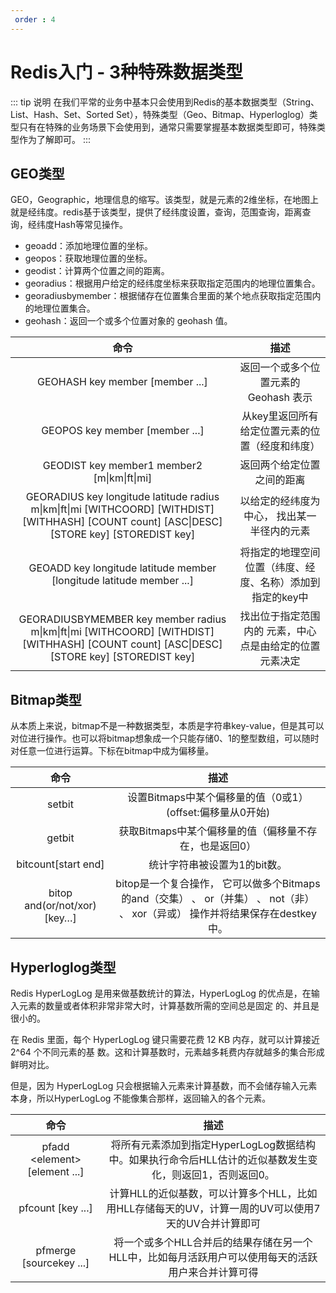 ```yaml
---
 order : 4
---
```

# Redis入门 - 3种特殊数据类型

::: tip 说明
在我们平常的业务中基本只会使用到Redis的基本数据类型（String、List、Hash、Set、Sorted Set），特殊类型（Geo、Bitmap、Hyperloglog）类型只有在特殊的业务场景下会使用到，通常只需要掌握基本数据类型即可，特殊类型作为了解即可。
:::

## GEO类型

GEO，Geographic，地理信息的缩写。该类型，就是元素的2维坐标，在地图上就是经纬度。redis基于该类型，提供了经纬度设置，查询，范围查询，距离查询，经纬度Hash等常⻅操作。

- geoadd：添加地理位置的坐标。
- geopos：获取地理位置的坐标。
- geodist：计算两个位置之间的距离。
- georadius：根据⽤户给定的经纬度坐标来获取指定范围内的地理位置集合。
- georadiusbymember：根据储存在位置集合⾥⾯的某个地点获取指定范围内的地理位置集合。
- geohash：返回⼀个或多个位置对象的 geohash 值。


|命令 |描述|
|:---:|:---:|
|GEOHASH key member [member ...] |返回⼀个或多个位置元素的 Geohash 表示
|GEOPOS key member [member ...] |从key⾥返回所有给定位置元素的位置（经度和纬度）
|GEODIST key member1 member2 [m\|km\|ft\|mi] |返回两个给定位置之间的距离
|GEORADIUS key longitude latitude radius m\|km\|ft\|mi [WITHCOORD] [WITHDIST] [WITHHASH] [COUNT count] [ASC\|DESC] [STORE key] [STOREDIST key] |以给定的经纬度为中⼼， 找出某⼀半径内的元素|
|GEOADD key longitude latitude member [longitude latitude member ...] |将指定的地理空间位置（纬度、经度、名称）添加到指定的key中|
|GEORADIUSBYMEMBER key member radius m\|km\|ft\|mi [WITHCOORD] [WITHDIST] [WITHHASH] [COUNT count] [ASC\|DESC] [STORE key] [STOREDIST key] |找出位于指定范围内的 元素，中⼼点是由给定的位置元素决定|

## Bitmap类型

从本质上来说，bitmap不是⼀种数据类型，本质是字符串key-value，但是其可以对位进⾏操作。也可以将bitmap想象成⼀个只能存储0、1的整型数组，可以随时对任意⼀位进⾏运算。下标在bitmap中成为偏移量。

|命令| 描述|
|:---:|:---:|
|setbit |设置Bitmaps中某个偏移量的值（0或1）(offset:偏移量从0开始)|
|getbit |获取Bitmaps中某个偏移量的值（偏移量不存在，也是返回0）|
|bitcount[start end]| 统计字符串被设置为1的bit数。|
|bitop and(or/not/xor) [key…] |bitop是⼀个复合操作， 它可以做多个Bitmaps的and（交集） 、 or（并集） 、 not（⾮） 、 xor（异或） 操作并将结果保存在destkey中。|

## Hyperloglog类型

Redis HyperLogLog 是⽤来做基数统计的算法，HyperLogLog 的优点是，在输⼊元素的数量或者体积⾮常⾮常⼤时，计算基数所需的空间总是固定 的、并且是很⼩的。

在 Redis ⾥⾯，每个 HyperLogLog 键只需要花费 12 KB 内存，就可以计算接近 2^64 个不同元素的基 数。这和计算基数时，元素越多耗费内存就越多的集合形成鲜明对⽐。

但是，因为 HyperLogLog 只会根据输⼊元素来计算基数，⽽不会储存输⼊元素本身，所以HyperLogLog 不能像集合那样，返回输⼊的各个元素。

|命令| 描述|
|:---:|:---:|
|pfadd \<element\> [element ...]|将所有元素添加到指定HyperLogLog数据结构中。如果执⾏命令后HLL估计的近似基数发⽣变化，则返回1，否则返回0。|
|pfcount [key ...] |计算HLL的近似基数，可以计算多个HLL，⽐如⽤HLL存储每天的UV，计算⼀周的UV可以使⽤7天的UV合并计算即可|
|pfmerge [sourcekey ...]|将⼀个或多个HLL合并后的结果存储在另⼀个HLL中，⽐如每⽉活跃⽤户可以使⽤每天的活跃⽤户来合并计算可得|

